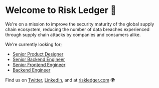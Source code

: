 # Welcome to Risk Ledger 👋

We're on a mission to improve the security maturity of the global supply chain ecosystem, reducing the number of data breaches experienced through supply chain attacks by companies and consumers alike.

We're currently looking for;
  - [Senior Product Designer](https://riskledger.com/careers/product-designer/)
  - [Senior Backend Engineer](https://riskledger.com/careers/senior-backend-engineer/)
  - [Senior Frontend Engineer](https://riskledger.com/careers/senior-frontend-engineer/)
  - [Backend Engineer](https://riskledger.com/careers/backend-engineer/)

Find us on [Twitter](https://twitter.com/riskledger), [LinkedIn](https://www.linkedin.com/company/risk-ledger), and at [riskledger.com](https://riskledger.com) 🌍 
